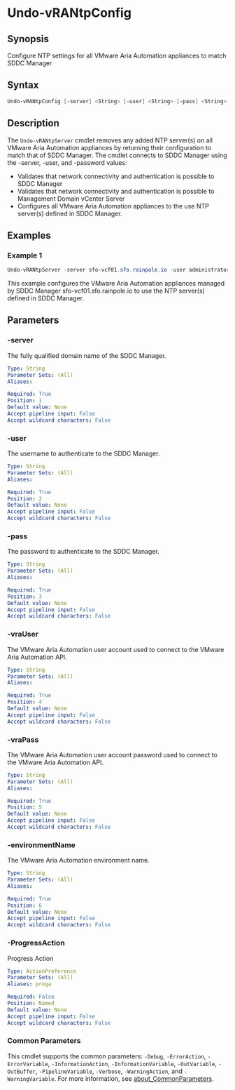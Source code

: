 # Undo-vRANtpConfig

## Synopsis

Configure NTP settings for all VMware Aria Automation appliances to match SDDC Manager

## Syntax

```powershell
Undo-vRANtpConfig [-server] <String> [-user] <String> [-pass] <String> [-vraUser] <String> [-vraPass] <String> [-environmentName] <String> [-ProgressAction <ActionPreference>] [<CommonParameters>]
```

## Description

The `Undo-vRANtpServer` cmdlet removes any added NTP server(s) on all VMware Aria Automation appliances by returning their configuration to match that of SDDC Manager. The cmdlet connects to SDDC Manager using the -server, -user, and -password values:

- Validates that network connectivity and authentication is possible to SDDC Manager
- Validates that network connectivity and authentication is possible to Management Domain vCenter Server
- Configures all VMware Aria Automation appliances to the use NTP server(s) defined in SDDC Manager.

## Examples

### Example 1

```powershell
Undo-vRANtpServer -server sfo-vcf01.sfo.rainpole.io -user administrator@vsphere.local -pass VMw@re1! -vraUser configadmin -vraPass VMw@re1! -environmentName xint-env
```

This example configures the VMware Aria Automation appliances managed by SDDC Manager sfo-vcf01.sfo.rainpole.io to use the NTP server(s) defined in SDDC Manager.

## Parameters

### -server

The fully qualified domain name of the SDDC Manager.

```yaml
Type: String
Parameter Sets: (All)
Aliases:

Required: True
Position: 1
Default value: None
Accept pipeline input: False
Accept wildcard characters: False
```

### -user

The username to authenticate to the SDDC Manager.

```yaml
Type: String
Parameter Sets: (All)
Aliases:

Required: True
Position: 2
Default value: None
Accept pipeline input: False
Accept wildcard characters: False
```

### -pass

The password to authenticate to the SDDC Manager.

```yaml
Type: String
Parameter Sets: (All)
Aliases:

Required: True
Position: 3
Default value: None
Accept pipeline input: False
Accept wildcard characters: False
```

### -vraUser

The VMware Aria Automation user account used to connect to the VMware Aria Automation API.

```yaml
Type: String
Parameter Sets: (All)
Aliases:

Required: True
Position: 4
Default value: None
Accept pipeline input: False
Accept wildcard characters: False
```

### -vraPass

The VMware Aria Automation user account password used to connect to the VMware Aria Automation API.

```yaml
Type: String
Parameter Sets: (All)
Aliases:

Required: True
Position: 5
Default value: None
Accept pipeline input: False
Accept wildcard characters: False
```

### -environmentName

The VMware Aria Automation environment name.

```yaml
Type: String
Parameter Sets: (All)
Aliases:

Required: True
Position: 6
Default value: None
Accept pipeline input: False
Accept wildcard characters: False
```

### -ProgressAction

Progress Action

```yaml
Type: ActionPreference
Parameter Sets: (All)
Aliases: proga

Required: False
Position: Named
Default value: None
Accept pipeline input: False
Accept wildcard characters: False
```

### Common Parameters

This cmdlet supports the common parameters: `-Debug`, `-ErrorAction`, `-ErrorVariable`, `-InformationAction`, `-InformationVariable`, `-OutVariable`, `-OutBuffer`, `-PipelineVariable`, `-Verbose`, `-WarningAction`, and `-WarningVariable`. For more information, see [about_CommonParameters](http://go.microsoft.com/fwlink/?LinkID=113216).
